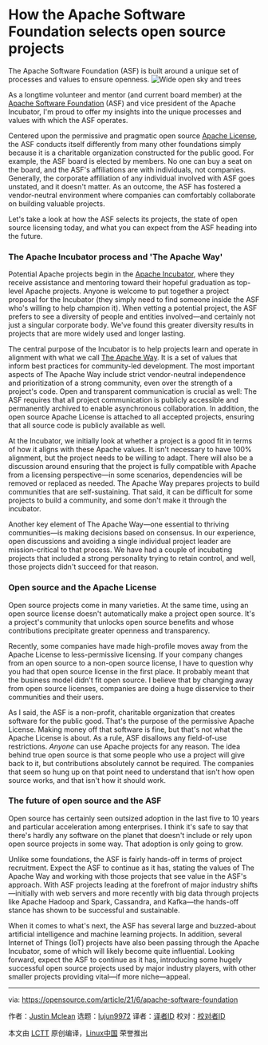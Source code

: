 [#]: subject: (How the Apache Software Foundation selects open source projects)
[#]: via: (https://opensource.com/article/21/6/apache-software-foundation)
[#]: author: (Justin Mclean https://opensource.com/users/justin-mclean)
[#]: collector: (lujun9972)
[#]: translator: ( )
[#]: reviewer: ( )
[#]: publisher: ( )
[#]: url: ( )

How the Apache Software Foundation selects open source projects
======
The Apache Software Foundation (ASF) is built around a unique set of
processes and values to ensure openness.
![Wide open sky and trees][1]

As a longtime volunteer and mentor (and current board member) at the [Apache Software Foundation][2] (ASF) and vice president of the Apache Incubator, I'm proud to offer my insights into the unique processes and values with which the ASF operates.

Centered upon the permissive and pragmatic open source [Apache License][3], the ASF conducts itself differently from many other foundations simply because it is a charitable organization constructed for the public good. For example, the ASF board is elected by members. No one can buy a seat on the board, and the ASF's affiliations are with individuals, not companies. Generally, the corporate affiliation of any individual involved with ASF goes unstated, and it doesn't matter. As an outcome, the ASF has fostered a vendor-neutral environment where companies can comfortably collaborate on building valuable projects.

Let's take a look at how the ASF selects its projects, the state of open source licensing today, and what you can expect from the ASF heading into the future.

### The Apache Incubator process and 'The Apache Way'

Potential Apache projects begin in the [Apache Incubator][4], where they receive assistance and mentoring toward their hopeful graduation as top-level Apache projects. Anyone is welcome to put together a project proposal for the Incubator (they simply need to find someone inside the ASF who's willing to help champion it). When vetting a potential project, the ASF prefers to see a diversity of people and entities involved—and certainly not just a singular corporate body. We've found this greater diversity results in projects that are more widely used and longer lasting.

The central purpose of the Incubator is to help projects learn and operate in alignment with what we call [The Apache Way][5]. It is a set of values that inform best practices for community-led development. The most important aspects of The Apache Way include strict vendor-neutral independence and prioritization of a strong community, even over the strength of a project's code. Open and transparent communication is crucial as well: The ASF requires that all project communication is publicly accessible and permanently archived to enable asynchronous collaboration. In addition, the open source Apache License is attached to all accepted projects, ensuring that all source code is publicly available as well.

At the Incubator, we initially look at whether a project is a good fit in terms of how it aligns with these Apache values. It isn't necessary to have 100% alignment, but the project needs to be willing to adapt. There will also be a discussion around ensuring that the project is fully compatible with Apache from a licensing perspective—in some scenarios, dependencies will be removed or replaced as needed. The Apache Way prepares projects to build communities that are self-sustaining. That said, it can be difficult for some projects to build a community, and some don't make it through the incubator.

Another key element of The Apache Way—one essential to thriving communities—is making decisions based on consensus. In our experience, open discussions and avoiding a single individual project leader are mission-critical to that process. We have had a couple of incubating projects that included a strong personality trying to retain control, and well, those projects didn't succeed for that reason.

### Open source and the Apache License

Open source projects come in many varieties. At the same time, using an open source license doesn't automatically make a project open source. It's a project's community that unlocks open source benefits and whose contributions precipitate greater openness and transparency.

Recently, some companies have made high-profile moves away from the Apache License to less-permissive licensing. If your company changes from an open source to a non-open source license, I have to question why you had that open source license in the first place. It probably meant that the business model didn't fit open source. I believe that by changing away from open source licenses, companies are doing a huge disservice to their communities and their users.

As I said, the ASF is a non-profit, charitable organization that creates software for the public good. That's the purpose of the permissive Apache License. Making money off that software is fine, but that's not what the Apache License is about. As a rule, ASF disallows any field-of-use restrictions. _Anyone_ can use Apache projects for any reason. The idea behind true open source is that some people who use a project will give back to it, but contributions absolutely cannot be required. The companies that seem so hung up on that point need to understand that isn't how open source works, and that isn't how it should work.

### The future of open source and the ASF

Open source has certainly seen outsized adoption in the last five to 10 years and particular acceleration among enterprises. I think it's safe to say that there's hardly any software on the planet that doesn't include or rely upon open source projects in some way. That adoption is only going to grow.

Unlike some foundations, the ASF is fairly hands-off in terms of project recruitment. Expect the ASF to continue as it has, stating the values of The Apache Way and working with those projects that see value in the ASF's approach. With ASF projects leading at the forefront of major industry shifts—initially with web servers and more recently with big data through projects like Apache Hadoop and Spark, Cassandra, and Kafka—the hands-off stance has shown to be successful and sustainable.

When it comes to what's next, the ASF has several large and buzzed-about artificial intelligence and machine learning projects. In addition, several Internet of Things (IoT) projects have also been passing through the Apache Incubator, some of which will likely become quite influential. Looking forward, expect the ASF to continue as it has, introducing some hugely successful open source projects used by major industry players, with other smaller projects providing vital—if more niche—appeal.

--------------------------------------------------------------------------------

via: https://opensource.com/article/21/6/apache-software-foundation

作者：[Justin Mclean][a]
选题：[lujun9972][b]
译者：[译者ID](https://github.com/译者ID)
校对：[校对者ID](https://github.com/校对者ID)

本文由 [LCTT](https://github.com/LCTT/TranslateProject) 原创编译，[Linux中国](https://linux.cn/) 荣誉推出

[a]: https://opensource.com/users/justin-mclean
[b]: https://github.com/lujun9972
[1]: https://opensource.com/sites/default/files/styles/image-full-size/public/lead-images/nature_open_sky_tree.png?itok=2J79Futp (Wide open sky and trees)
[2]: https://www.apache.org/
[3]: https://www.apache.org/licenses/LICENSE-2.0
[4]: https://incubator.apache.org/
[5]: https://apache.org/theapacheway/
